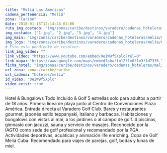 ```yaml
---
title: "Meliá Las Américas"
cadena_pertenencia: "Meliá"
zona: "Caribe"
date: 2018-01-15T12:14:43-03:00
ruta_img_costado: "img/zonas/caribe/destinos/varadero/cadenas_hoteleras/melia/melia_las_americas/imagenes/"
img_costado: ["1.jpg", "2.jpg", "3.jpg", "4.jpg"]
img_main: "img/zonas/caribe/destinos/varadero/cadenas_hoteleras/melia/melia_las_americas/melia_las_americas.jpg"
img_logo: "img/zonas/caribe/destinos/varadero/cadenas_hoteleras/melia/melia_las_americas/logo_hotel/logo_melia_las_americas.jpg"
# Esto esta pendiente de resolver.
link_img_video: ""
link_video: "https://www.youtube.com/embed/0eIW9f5Xplc?rel=0"
link_mapa: "https://www.google.com/maps/embed?pb=!1m12!1m8!1m3!1d7335.774674591034!2d-81.21509770051523!3d23.174311679011158!3m2!1i1024!2i768!4f13.1!2m1!1smelia+las+americas!5e0!3m2!1ses!2scl!4v1516029444212"
ficha_hotel: "img/zonas/caribe/destinos/varadero/cadenas_hoteleras/melia/melia_las_americas/melia_las_americas.pdf"
url_zona: zonas/caribe/caribe
url_cadena: "hoteles/melia"
id_video: "0eIW9f5Xplc"
video_exist: true
---
```

Hotel & Bungalows Todo Incluido & Golf 5 estrellas solo para adultos a partir de 18 años. Primera línea de playa junto al Centro de Convenciones Plaza América. Entrada directa al Varadero Golf Club. Bares y restaurantes gourmet, japonés estilo teppanyaki, italiano y barbacoa. Habitaciones y bungalows con vistas al mar, a los jardines o al campo de golf. 4 piscinas, gimnasio con jacuzzi, sauna y servicio de masajes. Reconocido por la IAGTO como sede de golf profesional y recomendado por la PGA. Actividades deportivas, acuáticas y animación life enriching. Copa de Golf Meliá Cuba. Recomendado para viajes de parejas, golf, bodas y lunas de miel.
